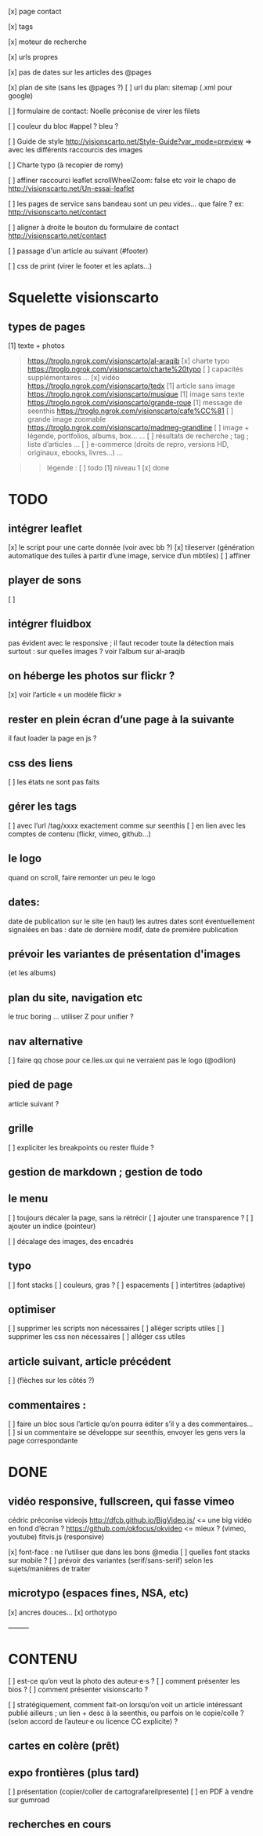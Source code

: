 [x] page contact

[x] tags

[x] moteur de recherche

[x] urls propres

[x] pas de dates sur les articles des @pages

[x] plan de site (sans les @pages ?)
   [ ] url du plan: sitemap (.xml pour google)

[ ] formulaire de contact: Noelle préconise de virer les filets

[ ] couleur du bloc #appel ? bleu ?

[ ] Guide de style
http://visionscarto.net/Style-Guide?var_mode=preview
=> avec les différents raccourcis des images

[ ] Charte typo (à recopier de romy)

[ ] affiner raccourci leaflet
   scrollWheelZoom: false etc voir le chapo de http://visionscarto.net/Un-essai-leaflet

[ ] les pages de service sans bandeau sont un peu vides… que faire ?
    ex: http://visionscarto.net/contact

[ ] aligner à droite le bouton du formulaire de contact http://visionscarto.net/contact

[ ] passage d'un article au suivant (#footer)

[ ] css de print (virer le footer et les aplats…)

# Squelette visionscarto

## types de pages
[1] texte + photos
> https://troglo.ngrok.com/visionscarto/al-araqib
[x] charte typo
> https://troglo.ngrok.com/visionscarto/charte%20typo
[ ] capacités supplémentaires
> …
[x] vidéo
> https://troglo.ngrok.com/visionscarto/tedx
[1] article sans image
> https://troglo.ngrok.com/visionscarto/musique
[1] image sans texte
> https://troglo.ngrok.com/visionscarto/grande-roue
[1] message de seenthis
> https://troglo.ngrok.com/visionscarto/cafe%CC%81
[ ] grande image zoomable
> https://troglo.ngrok.com/visionscarto/madmeg-grandline
[ ] image + légende, portfolios, albums, box…
> …
[ ] résultats de recherche ; tag ; liste d’articles
> …
[ ] e-commerce (droits de repro, versions HD, originaux, ebooks, livres…)
> …

>> légende : [ ] todo    [1] niveau 1    [x] done

# TODO

## intégrer leaflet
[x] le script pour une carte donnée (voir avec bb ?)
[x] tileserver (génération automatique des tuiles à partir d’une image, service d’un mbtiles)
[ ] affiner

## player de sons
[ ]

## intégrer fluidbox
pas évident avec le responsive ; il faut recoder toute la détection
mais surtout : sur quelles images ?
voir l’album sur al-araqib

## on héberge les photos  sur flickr ?
[x] voir l’article « un modèle flickr »

## rester en plein écran d’une page à la suivante
il faut loader la page en js ?

## css des liens
[ ] les états ne sont pas faits

## gérer les tags
[ ] avec l’url /tag/xxxx exactement comme sur seenthis
[ ] en lien avec les comptes de contenu (flickr, vimeo, github…)

## le logo
quand on scroll, faire remonter un peu le logo

## dates:
date de publication sur le site (en haut)
les autres dates sont éventuellement signalées en bas : date de dernière modif, date de première publication

## prévoir les variantes de présentation d'images
(et les albums)

## plan du site, navigation etc
le truc boring … utiliser Z pour unifier ?

## nav alternative
[ ] faire qq chose pour ce.lles.ux qui ne verraient pas le logo (@odilon)

## pied de page
article suivant ?

## grille
[ ] expliciter les breakpoints ou rester fluide ?

## gestion de markdown ; gestion de todo

## le menu
[ ] toujours décaler la page, sans la rétrécir
[ ] ajouter une transparence ?
[ ] ajouter un indice (pointeur)

[ ] décalage des images, des encadrés

## typo
[ ] font stacks
[ ] couleurs, gras ?
[ ] espacements
[ ] intertitres (adaptive)

## optimiser
[ ] supprimer les scripts non nécessaires
[ ] alléger scripts utiles
[ ] supprimer les css non nécessaires
[ ] alléger css utiles

## article suivant, article précédent
[ ] (flèches sur les côtés ?)

## commentaires :
[ ] faire un bloc sous l’article qu’on pourra éditer s’il y a des commentaires…
[ ] si un commentaire se développe sur seenthis, envoyer les gens vers la page correspondante

# DONE

## vidéo responsive, fullscreen, qui fasse vimeo
cédric préconise videojs
http://dfcb.github.io/BigVideo.js/ <= une big vidéo en fond d’écran ?
https://github.com/okfocus/okvideo <= mieux ? (vimeo, youtube)
fitvis.js (responsive)

[x] font-face : ne l’utiliser que dans les bons @media
[ ] quelles font stacks sur mobile ?
     [ ] prévoir des variantes (serif/sans-serif) selon les sujets/manières de traiter

## microtypo (espaces fines, <span class=caps>NSA</span>, etc)
[x] ancres douces…
[x] orthotypo

———

# CONTENU
[ ] est-ce qu’on veut la photo des auteur·e·s ?
[ ] comment présenter les bios ?
[ ] comment présenter visionscarto ?

[ ] stratégiquement, comment fait-on lorsqu’on voit un article intéressant publié ailleurs ; un lien + desc à la seenthis, ou parfois on le copie/colle ? (selon accord de l’auteur·e ou licence CC explicite) ?

## cartes en colère (prêt)

## expo frontières (plus tard)
[ ] présentation (copier/coller de cartografareilpresente)
[ ] en PDF à vendre sur gumroad

## recherches en cours





